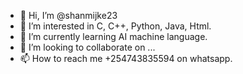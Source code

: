 - 👋 Hi, I’m @shanmijke23
- 👀 I’m interested in C, C++, Python, Java, Html.
- 🌱 I’m currently learning AI machine language.
- 💞️ I’m looking to collaborate on ...
- 📫 How to reach me +254743835594 on whatsapp.

<!---
shanmijke23/shanmijke23 is a ✨ special ✨ repository because its `README.md` (this file) appears on your GitHub profile.
You can click the Preview link to take a look at your changes.
--->

